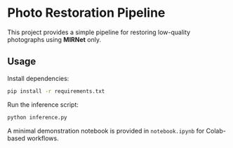 # Photo Restoration Pipeline

This project provides a simple pipeline for restoring low-quality photographs using **MIRNet** only.

## Usage

Install dependencies:

```bash
pip install -r requirements.txt
```

Run the inference script:

```bash
python inference.py
```

A minimal demonstration notebook is provided in `notebook.ipynb` for
Colab-based workflows.
